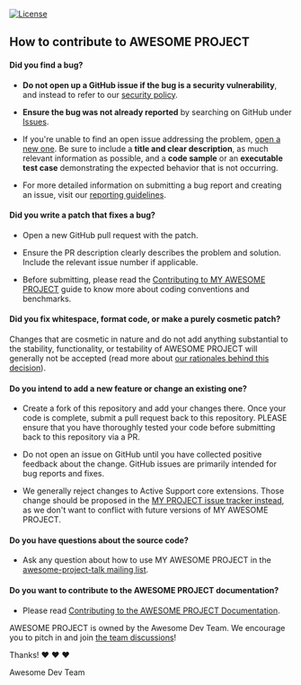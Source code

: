 [![License](https://img.shields.io/github/license/djredman99/gh-repo-bestpractice-demo)](https://github.com/djredman99/gh-repo-bestpractice-demo)

## How to contribute to AWESOME PROJECT

#### **Did you find a bug?**

* **Do not open up a GitHub issue if the bug is a security vulnerability**, and instead to refer to our [security policy](https://rubyonrails.org/security).

* **Ensure the bug was not already reported** by searching on GitHub under [Issues](https://github.com/djredman99/gh-repo-bestpractice-demo/issues).

* If you're unable to find an open issue addressing the problem, [open a new one](https://github.com/djredman99/gh-repo-bestpractice-demo/issues/new). Be sure to include a **title and clear description**, as much relevant information as possible, and a **code sample** or an **executable test case** demonstrating the expected behavior that is not occurring.

* For more detailed information on submitting a bug report and creating an issue, visit our [reporting guidelines](https://edgeguides.rubyonrails.org/contributing_to_ruby_on_rails.html#reporting-an-issue).

#### **Did you write a patch that fixes a bug?**

* Open a new GitHub pull request with the patch.

* Ensure the PR description clearly describes the problem and solution. Include the relevant issue number if applicable.

* Before submitting, please read the [Contributing to MY AWESOME PROJECT](https://edgeguides.rubyonrails.org/contributing_to_ruby_on_rails.html) guide to know more about coding conventions and benchmarks.

#### **Did you fix whitespace, format code, or make a purely cosmetic patch?**

Changes that are cosmetic in nature and do not add anything substantial to the stability, functionality, or testability of AWESOME PROJECT will generally not be accepted (read more about [our rationales behind this decision](https://github.com/rails/rails/pull/13771#issuecomment-32746700)).

#### **Do you intend to add a new feature or change an existing one?**

* Create a fork of this repository and add your changes there.  Once your code is complete, submit a pull request back to this repository.  PLEASE ensure that you have thoroughly tested your code before submitting back to this repository via a PR.

* Do not open an issue on GitHub until you have collected positive feedback about the change. GitHub issues are primarily intended for bug reports and fixes.

* We generally reject changes to Active Support core extensions. Those change should be proposed in the [MY PROJECT issue tracker instead](https://bugs.ruby-lang.org/issues), as we don't want to conflict with future versions of MY AWESOME PROJECT.

#### **Do you have questions about the source code?**

* Ask any question about how to use MY AWESOME PROJECT in the [awesome-project-talk mailing list](https://discuss.rubyonrails.org/c/rubyonrails-talk).

#### **Do you want to contribute to the AWESOME PROJECT documentation?**

* Please read [Contributing to the AWESOME PROJECT Documentation](https://edgeguides.rubyonrails.org/contributing_to_ruby_on_rails.html#contributing-to-the-rails-documentation).

AWESOME PROJECT is owned by the Awesome Dev Team. We encourage you to pitch in and join [the team discussions](https://contributors.rubyonrails.org)!

Thanks! :heart: :heart: :heart:

Awesome Dev Team
